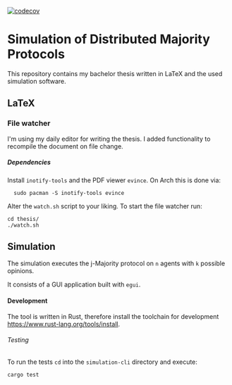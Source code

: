 [![codecov](https://codecov.io/gh/tomgroenwoldt/bachelor-thesis/branch/main/graph/badge.svg?token=FE4062QVEN)](https://codecov.io/gh/tomgroenwoldt/bachelor-thesis)
# Simulation of Distributed Majority Protocols
This repository contains my bachelor thesis written in LaTeX and the used simulation software.

## LaTeX

### File watcher
I'm using my daily editor for writing the thesis. I added functionality to recompile the document
on file change.

##### Dependencies
Install `inotify-tools` and the PDF viewer `evince`. On Arch this is done via:
```
  sudo pacman -S inotify-tools evince
```

Alter the `watch.sh` script to your liking. To start the file watcher run:

```
cd thesis/
./watch.sh
```

## Simulation
The simulation executes the j-Majority protocol on `n` agents with `k` possible opinions.

It consists of a GUI application built with `egui`.

#### Development
The tool is written in Rust, therefore install the toolchain for development <https://www.rust-lang.org/tools/install>.
###### Testing
To run the tests `cd` into the `simulation-cli` directory and execute:
```
cargo test
```
